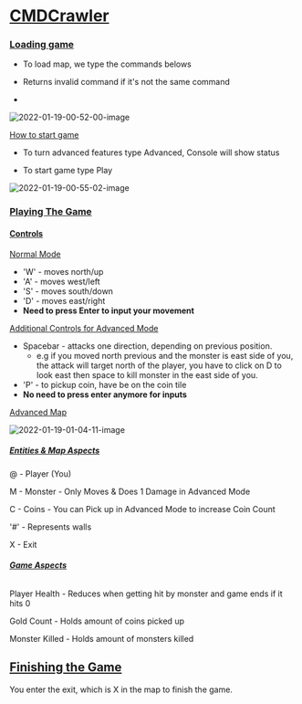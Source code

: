 # **<u>CMDCrawler</u>**

### **<u>Loading game</u>**


- To load map, we type the commands belows 

- Returns invalid command if it's not the same command
- 
![2022-01-19-00-52-00-image](https://user-images.githubusercontent.com/82466731/150046462-75f6af5c-47b7-47f3-a73f-b0a5b8852797.png)


<u>How to start game</u>

- To turn advanced features type Advanced, Console will show status

- To start game type Play

![2022-01-19-00-55-02-image](https://user-images.githubusercontent.com/82466731/150046481-2db1489a-9bbd-4d8e-9bd5-6b9426e4f1fa.png)



### <u>**Playing The Game**</u>

#### **<u>Controls</u>**

<u>Normal Mode</u>

- 'W' - moves north/up
- 'A' - moves west/left
- 'S' - moves south/down
- 'D' - moves east/right
- **Need to press Enter to input your movement**

<u>Additional Controls for Advanced Mode</u>

- Spacebar -  attacks one direction, depending on previous position.
  - e.g if you moved north previous and the monster is east side of you, the attack will target north of the player,  you have to click on D to look east then space to kill monster in the east side of you.
- 'P' - to pickup coin, have be on the coin tile
- **No need to press enter anymore for inputs**



<u>Advanced Map</u>

![2022-01-19-01-04-11-image](https://user-images.githubusercontent.com/82466731/150046496-14d20efa-8be0-4e54-a8c8-e7e83c88e583.png)

##### **<u>Entities & Map Aspects</u>**

@ - Player (You)

M - Monster - Only Moves & Does 1 Damage in Advanced Mode

C - Coins - You can Pick up in Advanced Mode to increase Coin Count

'#' - Represents walls

X - Exit



###### **<u>Game Aspects</u>**

Player Health - Reduces when getting hit by monster and game ends if it hits 0

Gold Count - Holds amount of coins picked up

Monster Killed - Holds amount of monsters killed



## **<u>Finishing the Game</u>**

You enter the exit, which is X in the map to finish the game. 


